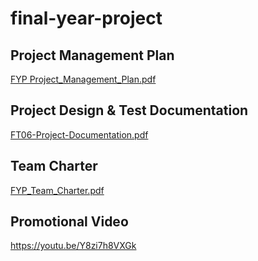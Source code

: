 # final-year-project

## Project Management Plan
[FYP Project_Management_Plan.pdf](https://github.com/user-attachments/files/20026395/FT06_Project_Management_Plan.pdf)

## Project Design & Test Documentation
[FT06-Project-Documentation.pdf](https://github.com/user-attachments/files/20026406/FT06-Project-Documentation.pdf)


## Team Charter
[FYP_Team_Charter.pdf](https://github.com/user-attachments/files/20026402/FT06_Team_Charter.pdf)


## Promotional Video
https://youtu.be/Y8zi7h8VXGk
